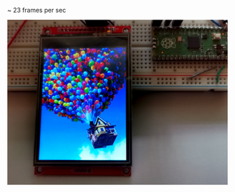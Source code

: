 ~ 23 frames per sec

![pico](https://raw.githubusercontent.com/Wiz-IO/wizio-pico-examples/main/arduino/pico-ili9341/balloons.jpg)
